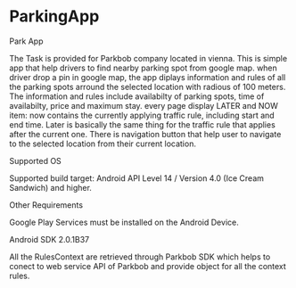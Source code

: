 # ParkingApp


Park App

The Task is provided for Parkbob company located in vienna. This is simple app that help drivers to find nearby parking spot from google map. when driver drop a pin in google map, the app diplays information and rules of all the parking spots arround the selected location with radious of 100 meters. The information and rules include availabilty of parking spots, time of availabilty, price and maximum stay.
every page display LATER and NOW item: now contains the currently applying traffic rule, including start and end time. Later is basically the same thing for the traffic rule that applies after the current one.
There is navigation button that help user to navigate to the selected location from their current location. 


Supported OS

Supported build target: Android API Level 14 / Version 4.0 (Ice Cream Sandwich) and higher.



Other Requirements

Google Play Services must be installed on the Android Device.


Android SDK 2.0.1B37

 All the RulesContext are retrieved through Parkbob SDK which helps to conect to web service API of Parkbob and provide object for all the context rules.



